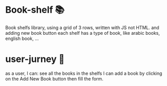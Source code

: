 # Book-shelf 📚
Book shelfs library, using a grid of 3 rows, written with JS not HTML.
and adding new book button
each shelf has a type of book, like arabic books, english book, ...

# user-jurney 🚀
as a user, I can:
see all the books in the shelfs
I can add a book by clicking on the Add New Book button
then fill the form.
